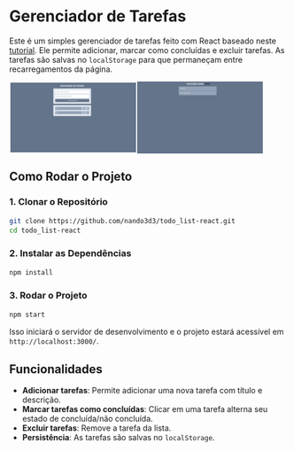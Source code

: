 # Gerenciador de Tarefas

Este é um simples gerenciador de tarefas feito com React baseado neste [tutorial](https://www.youtube.com/watch?v=2RWsLmu8yVc&t=6726s). Ele permite adicionar, marcar como concluídas e excluir tarefas. As tarefas são salvas no `localStorage` para que permaneçam entre recarregamentos da página.

<p align=center style="display: flex;">
<img src="image.png" width=45% style="padding: 2px;">
<img src="image-1.png" width=45%>
</p>

## Como Rodar o Projeto

### 1. Clonar o Repositório

```sh
git clone https://github.com/nando3d3/todo_list-react.git
cd todo_list-react
```

### 2. Instalar as Dependências

```sh
npm install
```

### 3. Rodar o Projeto

```sh
npm start
```

Isso iniciará o servidor de desenvolvimento e o projeto estará acessível em `http://localhost:3000/`.

## Funcionalidades

- **Adicionar tarefas**: Permite adicionar uma nova tarefa com título e descrição.
- **Marcar tarefas como concluídas**: Clicar em uma tarefa alterna seu estado de concluída/não concluída.
- **Excluir tarefas**: Remove a tarefa da lista.
- **Persistência**: As tarefas são salvas no `localStorage`.

